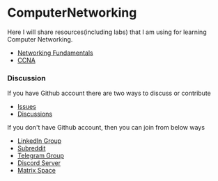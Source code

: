 # ComputerNetworking
Here I will share resources(including labs) that I am using for learning Computer Networking.

- [Networking Fundamentals](Fundamentals/README.md)
- [CCNA](CCNA/README.md)

### Discussion
If you have Github account there are two ways to discuss or contribute
- [Issues](https://github.com/HemanthJabalpuri/ComputerNetworking/issues)
- [Discussions](https://github.com/HemanthJabalpuri/ComputerNetworking/discussions)

If you don't have Github account, then you can join from below ways
- [LinkedIn Group](https://www.linkedin.com/groups/14296097)
- [Subreddit](https://reddit.com/r/ccna_discussion/?utm_medium=android_app&utm_source=share)
- [Telegram Group](https://t.me/ccna_discussion)
- [Discord Server](https://discord.gg/TZnhm7Z8)
- [Matrix Space](https://matrix.to/#/#ccna_discussion:matrix.org)
